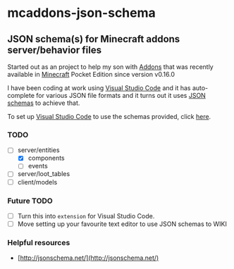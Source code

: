 # mcaddons-json-schema
## JSON schema(s) for Minecraft addons server/behavior files

Started out as an project to help my son with [Addons](https://minecraft.net/en/addons/) that was recently available in [Minecraft](https://minecraft.net/) Pocket Edition since version v0.16.0

I have been coding at work using [Visual Studio Code](https://code.visualstudio.com) and it has auto-complete for various JSON file formats and it turns out it uses [JSON schemas](https://spacetelescope.github.io/understanding-json-schema/) to achieve that.

To set up [Visual Studio Code](https://code.visualstudio.com) to use the schemas provided, click [here](
https://code.visualstudio.com/docs/languages/json#_json-schemas-settings). 

### TODO
- [ ] server/entities
  - [x] components
  - [ ] events
- [ ] server/loot_tables
- [ ] client/models

### Future TODO
- [ ] Turn this into `extension` for Visual Studio Code.
- [ ] Move setting up your favourite text editor to use JSON schemas to WIKI

### Helpful resources
- [http://jsonschema.net/](http://jsonschema.net/)
